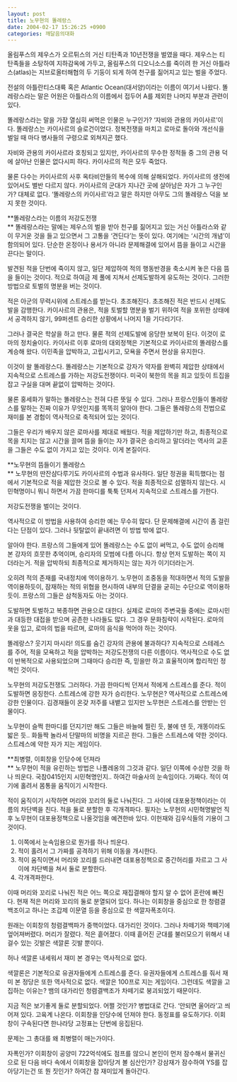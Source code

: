 ```yaml
---
layout: post
title: 노무현의 똘레랑스
date: 2004-02-17 15:26:25 +0900
categories: 깨달음의대화
---
```

올림푸스의 제우스가 오르튀스의 거신 티탄족과 10년전쟁을 벌였을 때다. 제우스는 티탄족들을 소탕하여 지하감옥에 가두고, 올림푸스의 디오니소스를 죽이려 한 거신 아틀라스(atlas)는 지브로올터해협의 두 기둥이 되게 하여 천구를 짊어지고 있는 벌을 주었다. 

전설의 아틀란티스대륙 혹은 Atlantic Ocean(대서양)이라는 이름이 여기서 나왔다. 똘레랑스라는 말은 어원은 아틀라스의 이름에서 접두어 A를 제외한 나머지 부분과 관련이 있다. 

똘레랑스라는 말을 가장 열심히 써먹은 인물은 누구인가? ‘자비와 관용의 카이사르’이다. 똘레랑스는 카이사르의 슬로건이었다. 정복전쟁을 마치고 로마로 돌아와 개선식을 벌일 때 마다 병사들의 구령으로 외쳐지곤 했다. 

자비와 관용의 카이사르라 호칭되고 있지만, 카이사르의 무수한 정적들 중 그의 관용 덕에 살아난 인물은 없다시피 하다. 카이사르의 적은 모두 죽었다.

물론 다수는 카이사르의 사후 옥타비안들의 복수에 의해 살해되었다. 카이사르의 생전에 있어서도 별반 다르지 않다. 카이사르의 군대가 지나간 곳에 살아남은 자가 그 누구인가? 대체로 없다. ‘똘레랑스의 카이사르’라고 말은 하지만 아무도 그의 똘레랑스 덕을 보지 못한 것이다. 

**똘레랑스라는 이름의 저강도전쟁  
** 똘레랑스라는 말에는 제우스의 벌을 받아 천구를 짊어지고 있는 거신 아틀라스와 같이 무거운 것을 들고 있으면서 그 고통을 ‘견딘다’는 뜻이 있다. 여기에는 ‘시간의 개념’이 함의되어 있다. 단순한 온정이나 용서가 아니라 문제해결에 있어서 뜸을 들이고 시간을 끈다는 말이다. 

발견된 적을 단번에 죽이지 않고, 일단 제압하여 적의 행동반경을 축소시켜 놓은 다음 뜸을 들이는 것이다. 적으로 하여금 제 풀에 지쳐서 선제도발하게 유도하는 것이다. 그러한 방법으로 토벌의 명분을 버는 것이다.

적은 아군의 무력시위에 스트레스를 받는다. 초조해진다. 초조해진 적은 반드시 선제도발을 감행한다. 카이사르의 관용은, 적을 토벌할 명분을 벌기 위하여 적을 포위한 상태에서 공격하지 않기, 99퍼센트 승리한 상황에서 나머지 1을 기다리기다. 

그러나 결국은 학살을 하고 만다. 물론 적의 선제도발에 응당한 보복이 된다. 이것이 로마의 정치술이다. 카이사르 이후 로마의 대외정책은 기본적으로 카이사르의 똘레랑스를 계승해 왔다. 이민족을 압박하고, 고립시키고, 모욕을 주면서 현상을 유지한다.

이것이 왈 똘레랑스다. 똘레랑스는 기본적으로 강자가 약자를 완벽히 제압한 상태에서 지속적으로 스트레스를 가하는 저강도전쟁이다. 미국이 북한의 목을 죄고 있듯이 트집을 잡고 구실을 대며 끝없이 압박하는 것이다. 

물론 홍세화가 말하는 똘레랑스는 전혀 다른 뜻일 수 있다. 그러나 프랑스인들이 똘레랑스를 말하는 진짜 이유가 무엇인지를 똑똑히 알아야 한다. 그들은 똘레랑스의 전법으로 재미를 본 경험이 역사적으로 축적되어 있는 것이다. 

그들은 우리가 배우지 않은 로마사를 제대로 배웠다. 적을 제압하기만 하고, 최종적으로 목을 치지는 않고 시간을 끌며 뜸을 들이는 자가 결국은 승리하고 말더라는 역사의 교훈을 그들은 수도 없이 가지고 있는 것이다. 이게 본질이다. 

**노무현의 뜸들이기 똘레랑스  
** 노무현의 딴잔샴다루기도 카이사르의 수법과 유사하다. 일단 정권을 획득했다는 점에서 기본적으로 적을 제압한 것으로 볼 수 있다. 적을 최종적으로 섬멸하지 않는다. 시민혁명이니 뭐니 하면서 가끔 한마디를 툭툭 던져서 지속적으로 스트레스를 가한다. 

저강도전쟁을 벌이는 것이다. 

역사적으로 이 방법을 사용하여 승리한 예는 무수히 많다. 단 문제해결에 시간이 좀 걸린다는 단점이 있다. 그러나 뒷탈없이 끝내려면 이 방법 밖에 없다. 

알아야 한다. 프랑스의 그들에게 있어 똘레랑스는 수도 없이 써먹고, 수도 없이 승리해 본 강자의 흐뭇한 추억이며, 승리자의 모범에 다름 아니다. 항상 먼저 도발하는 쪽이 지더라는거. 적을 압박하되 최종적으로 제거하지는 않는 자가 이기더라는거. 

오히려 적의 존재를 국내정치에 역이용하기. 노무현이 조중동을 적대하면서 적의 도발을 역이용하듯이, 잠재하는 적의 위협을 현시하여 내부의 단결을 굳히는 수단으로 역이용하듯이. 프랑스의 그들은 삼척동자도 아는 것이다. 

도발하면 토벌하고 복종하면 관용으로 대한다. 실제로 로마의 주변국들 중에는 로마시민과 대등한 대접을 받으며 공존한 나라들도 많다. 그 경우 문화침략이 시작된다. 로마의 옷을 입고, 로마의 법을 따르며, 로마의 음식을 먹어야 하는 것이다. 

똘레랑스? 웃기지 마시라! 의도를 숨긴 강자의 관용에 불과하다? 지속적으로 스테레스를 주어, 적을 모욕하고 적을 압박하는 저강도전쟁의 다른 이름이다. 역사적으로 수도 없이 반복적으로 사용되었으며 그때마다 승리한 즉, 믿을만 하고 효율적이며 합리적인 정책인 것이다. 

노무현의 저강도전쟁도 그러하다. 가끔 한마디씩 던져서 적에게 스트레스를 준다. 적이 도발하면 응징한다. 스트레스에 강한 자가 승리한다. 노무현은? 역사적으로 스트레스에 강한 인물이다. 김경재들이 온갖 저주를 내뱉고 있지만 노무현은 스트레스를 안받는 인물이다.

노무현이 슬쩍 한마디를 던지기만 해도 그들은 바늘에 찔린 듯, 불에 덴 듯, 개똥이라도 밟은 듯.. 화들짝 놀라서 단말마의 비명을 지르곤 한다. 그들은 스트레스에 약한 것이다. 스트레스에 약한 자가 지는 게임이다. 

**최병렬, 이회창을 인당수에 던져라  
** 노무현이 적을 유린하는 방법은 나폴레옹의 그것과 같다. 일단 이쪽에 수상한 것을 하나 띄운다. 국참0415인지 시민혁명인지.. 하여간 마술사의 눈속임이다. 가짜다. 적이 여기에 홀려서 몸통을 움직이기 시작한다. 

적이 움직이기 시작하면 머리와 꼬리의 둘로 나눠진다. 그 사이에 대포용정책이라는 이름의 차단벽을 친다. 적을 둘로 분할한 후 각개격파다. 필자는 노무현의 시민혁명발언 직후 노무현이 대포용정책으로 나올것임을 예견한바 있다. 이헌재와 김우식들의 기용이 그것이다.

1) 이쪽에서 눈속임용으로 뭔가를 하나 띄운다.  
2) 적이 홀려서 그 가짜를 공격하기 위해 이동을 개시한다.  
3) 적이 움직이면서 머리와 꼬리를 드러내면 대포용정책으로 중간허리를 자르고 그 사이에 차단벽을 쳐서 둘로 분할한다.  
4) 각개격파한다.

이때 머리와 꼬리로 나눠진 적은 어느 쪽으로 재집결해야 할지 알 수 없어 혼란에 빠진다. 현재 적은 머리와 꼬리의 둘로 분열되어 있다. 하나는 이회창을 중심으로 한 청렴결백조이고 하나는 조갑제 이문열 등을 중심으로 한 색깔자폭조이다. 

원래는 이회창의 청렴결백파가 중핵이었다. 대가리인 것이다. 그러나 차떼기와 책떼기에 엎어져버렸다. 머리가 잘렸다. 적은 흩어졌다. 이때 흩어진 군대를 불러모으기 위해서 내걸수 있는 깃발은 색깔론 깃발 뿐이다. 

허나 색깔론 내세워서 재미 본 경우는 역사적으로 없다.

색깔론은 기본적으로 유권자들에게 스트레스를 준다. 유권자들에게 스트레스를 줘서 재미 본 정당은 또한 역사적으로 없다. 색깔은 100프로 지는 게임이다. 그런데도 색깔을 고집하는 이유는? 뱀의 대가리인 청렴결백조가 차떼기로 붕괴되었기 때문이다.

지금 적은 보기좋게 둘로 분할되었다. 어쩔 것인가? 병법대로 간다. ‘안되면 울어라’고 씌어져 있다. 고육계 나온다. 이회창을 인당수에 던져야 한다. 동정표를 유도하기다. 이회창이 구속된다면 한나라당 고정표는 단번에 응집된다. 

문제는 그 총대를 왜 최병렬이 매는가이다. 

자폭인가? 이회창이 공양미 722억석에도 점프를 않으니 본인이 먼저 잠수해서 물귀신으로 된 다음 바다 속에서 이회창을 잡아당겨 볼 심산인가? 강삼재가 잠수하여 YS를 잡아당기는건 또 뭔 짓인가? 하여간 참 재미있게 돌아간다.